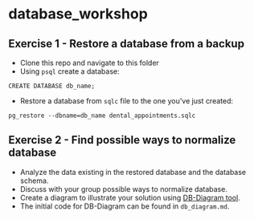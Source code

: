 # database_workshop

## Exercise 1 - Restore a database from a backup

* Clone this repo and navigate to this folder
* Using `psql` create a database:
```
CREATE DATABASE db_name;
```
* Restore a database from `sqlc` file to the one you've just created:
```
pg_restore --dbname=db_name dental_appointments.sqlc
```

## Exercise 2 - Find possible ways to normalize database

* Analyze the data existing in the restored database and the database schema.
* Discuss with your group possible ways to normalize database.
* Create a diagram to illustrate your solution using [DB-Diagram tool](https://dbdiagram.io/home).
* The initial code for DB-Diagram can be found in `db_diagram.md`.
